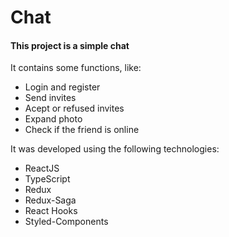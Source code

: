 # Chat

#### This project is a simple chat

It contains some functions, like:

- Login and register
- Send invites
- Acept or refused invites
- Expand photo
- Check if the friend is online

It was developed using the following technologies:

- ReactJS
- TypeScript
- Redux
- Redux-Saga
- React Hooks
- Styled-Components
